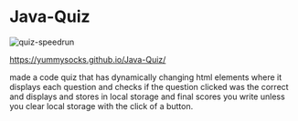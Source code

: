 # Java-Quiz

![quiz-speedrun](https://user-images.githubusercontent.com/88805440/134265771-9ee466ad-f702-4e5d-8d7d-837dcc2b9c4e.gif)

https://yummysocks.github.io/Java-Quiz/

made a code quiz that has dynamically changing html elements where it displays each question and checks if the question clicked was the correct and displays and stores in local storage and final scores you write unless you clear local storage with the click of a button.